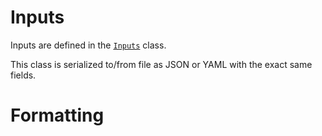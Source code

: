 # Inputs
Inputs are defined in the
[`Inputs`](https://github.com/joaonc/show_dialog/blob/main/src/show_dialog/inputs.py) class.

This class is serialized to/from file as JSON or YAML with the exact same fields.

# Formatting
